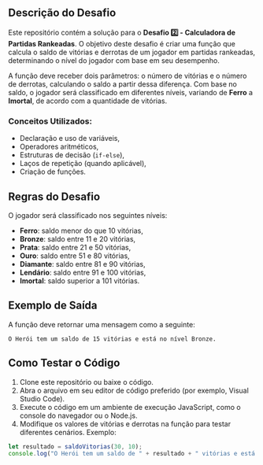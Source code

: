 ## Descrição do Desafio

Este repositório contém a solução para o **Desafio 2️⃣ - Calculadora de Partidas Rankeadas**. O objetivo deste desafio é criar uma função que calcula o saldo de vitórias e derrotas de um jogador em partidas rankeadas, determinando o nível do jogador com base em seu desempenho.

A função deve receber dois parâmetros: o número de vitórias e o número de derrotas, calculando o saldo a partir dessa diferença. Com base no saldo, o jogador será classificado em diferentes níveis, variando de **Ferro** a **Imortal**, de acordo com a quantidade de vitórias.

### Conceitos Utilizados:
- Declaração e uso de variáveis,
- Operadores aritméticos,
- Estruturas de decisão (`if-else`),
- Laços de repetição (quando aplicável),
- Criação de funções.

## Regras do Desafio

O jogador será classificado nos seguintes níveis:

- **Ferro**: saldo menor do que 10 vitórias,
- **Bronze**: saldo entre 11 e 20 vitórias,
- **Prata**: saldo entre 21 e 50 vitórias,
- **Ouro**: saldo entre 51 e 80 vitórias,
- **Diamante**: saldo entre 81 e 90 vitórias,
- **Lendário**: saldo entre 91 e 100 vitórias,
- **Imortal**: saldo superior a 101 vitórias.

## Exemplo de Saída

A função deve retornar uma mensagem como a seguinte:

`O Herói tem um saldo de 15 vitórias e está no nível Bronze.`


## Como Testar o Código

1. Clone este repositório ou baixe o código.
2. Abra o arquivo em seu editor de código preferido (por exemplo, Visual Studio Code).
3. Execute o código em um ambiente de execução JavaScript, como o console do navegador ou o Node.js.
4. Modifique os valores de vitórias e derrotas na função para testar diferentes cenários. Exemplo:

```javascript
let resultado = saldoVitorias(30, 10);
console.log("O Herói tem um saldo de " + resultado + " vitórias e está no nível " + nivel);



